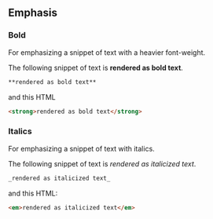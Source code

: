 ## Emphasis

### Bold
For emphasizing a snippet of text with a heavier font-weight.

The following snippet of text is **rendered as bold text**.

``` markdown
**rendered as bold text**
```
and this HTML

``` html
<strong>rendered as bold text</strong>
```

### Italics
For emphasizing a snippet of text with italics.

The following snippet of text is _rendered as italicized text_.

``` markdown
_rendered as italicized text_
```
and this HTML:

``` html
<em>rendered as italicized text</em>
```
